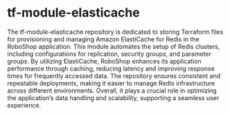 # tf-module-elasticache

The tf-module-elasticache repository is dedicated to storing Terraform files for provisioning and managing Amazon ElastiCache
for Redis in the RoboShop application. This module automates the setup of Redis clusters, including configurations for replication,
security groups, and parameter groups. By utilizing ElastiCache, RoboShop enhances its application performance through caching, 
reducing latency and improving response times for frequently accessed data. The repository ensures consistent and repeatable 
deployments, making it easier to manage Redis infrastructure across different environments. Overall, it plays a crucial role in 
optimizing the application’s data handling and scalability, supporting a seamless user experience.

